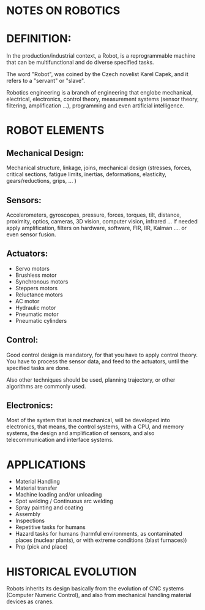 # NOTES ON ROBOTICS

# DEFINITION:
In the production/industrial context, a Robot, is a reprogrammable machine that can be multifunctional and do diverse specified tasks.

The word "Robot", was coined by the Czech novelist Karel Capek, and it refers to a "servant" or "slave". 

Robotics engineering is a branch of engineering that englobe mechanical, electrical, electronics, control theory, measurement systems (sensor theory, filtering, amplification ...), programming and even artificial intelligence. 

# ROBOT ELEMENTS

## Mechanical Design:

 Mechanical structure, linkage, joins, mechanical design (stresses, forces, critical sections, fatigue limits, inertias, deformations, elasticity, gears/reductions, grips,  ... )

## Sensors:

Accelerometers, gyroscopes, pressure, forces, torques, tilt, distance, proximity, optics, cameras, 3D vision, computer vision, infrared ... 
If needed apply amplification, filters on hardware, software, FIR, IIR, Kalman .... or even sensor fusion.

## Actuators:

 - Servo motors
 - Brushless motor
 - Synchronous motors
 - Steppers motors
 - Reluctance motors
 - AC motor
 - Hydraulic motor
 - Pneumatic motor
 - Pneumatic cylinders

## Control:

Good control design is mandatory, for that you have to apply control theory. You have to process the sensor data, and feed to the actuators, until the specified tasks are done.

Also other techniques should be used, planning trajectory, or other algorithms are commonly used.

## Electronics:

 Most of the system that is not mechanical, will be developed into electronics, that means, the control systems, with a CPU, and memory systems, the design and amplification of sensors, and also telecommunication and interface systems.

# APPLICATIONS

 - Material Handling
 - Material transfer
 - Machine loading and/or unloading
 - Spot welding / Continuous arc welding
 - Spray painting and coating
 - Assembly
 - Inspections
 - Repetitive tasks for humans
 - Hazard tasks for humans (harmful environments, as contaminated places (nuclear plants), or with extreme conditions (blast furnaces))
 - Pnp (pick and place)

# HISTORICAL EVOLUTION
Robots inherits its design basically from the evolution of CNC systems (Computer Numeric Control), and also from mechanical handling material devices as cranes.

